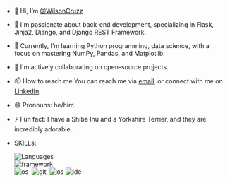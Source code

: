 - 👋 Hi, I’m [@WilsonCruzz](https://wilsoncruzz.github.io/resume/)
- 👀 I'm passionate about back-end development, specializing in Flask, Jinja2, Django, and Django REST Framework.
- 🌱 Currently, I'm learning Python programming, data science, with a focus on mastering NumPy, Pandas, and Matplotlib.
- 💞️ I'm actively collaborating on open-source projects.
- 📫 How to reach me You can reach me via [email](mailto:chun-wei.wang@mygeorgian.ca), or connect with me on [LinkedIn](https://www.linkedin.com/in/chun-wei-wang-9ab9981a2)
- 😄 Pronouns: he/him
- ⚡ Fun fact: I have a Shiba Inu and a Yorkshire Terrier, and they are incredibly adorable..
- SKILLs:
  
  <img src="https://skillicons.dev/icons?i=py,java,cs,cpp,arduino,js,html,css,php,mysql,postgres" alt="Languages">
  <br>
  <img src="https://skillicons.dev/icons?i=flask,django,tensorflow,anaconda,pytorch,dotnet,vue" alt="framework">
  <br>
  <img src="https://skillicons.dev/icons?i=aws,azure,gcp" alt="os">&nbsp;
  <img src="https://skillicons.dev/icons?i=git,github,gitlab,vercel,firebase,heroku" alt="git">&nbsp;
  <img src="https://skillicons.dev/icons?i=linux,windows,apple" alt="os">
  <img src="https://skillicons.dev/icons?i=vscode,visualstudio,pycharm,idea,phpstorm,webstorm,clion,rider" alt="ide">
